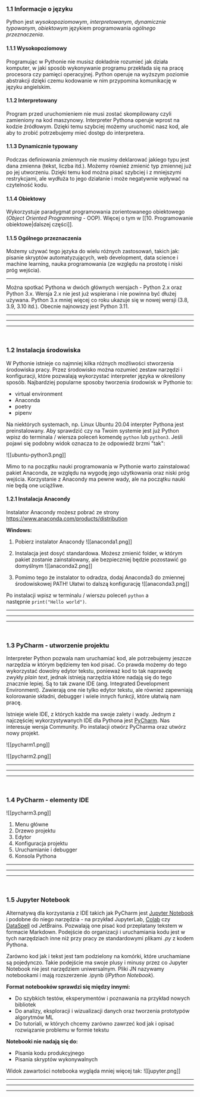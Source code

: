### 1.1 Informacje o języku
Python jest *wysokopoziomowym*, *interpretowanym*, *dynamicznie typowanym*, *obiektowym* językiem programowania *ogólnego przeznaczenia*.

#### 1.1.1 Wysokopoziomowy
Programując w Pythonie nie musisz dokładnie rozumieć jak działa komputer, w jaki sposób wykonywanie programu przekłada się na pracę procesora czy pamięci operacyjnej. Python operuje na wyższym poziomie abstrakcji dzięki czemu kodowanie w nim przypomina komunikację w języku angielskim.


#### 1.1.2 Interpretowany
Program przed uruchomieniem nie musi zostać skompilowany czyli zamieniony na kod maszynowy. Interpreter Pythona operuje wprost na kodzie źródłowym. Dzięki temu szybciej możemy uruchomić nasz kod, ale aby to zrobić potrzebujemy mieć dostęp do interpretera.



#### 1.1.3 Dynamicznie typowany
Podczas definiowania zmiennych nie musimy deklarować jakiego typu jest dana zmienna (tekst, liczba itd.). Możemy również zmienić typ zmiennej już po jej utworzeniu. Dzięki temu kod można pisać szybciej i z mniejszymi restrykcjami, ale wydłuża to jego działanie i może negatywnie wpływać na czytelność kodu.


#### 1.1.4 Obiektowy
Wykorzystuje paradygmat programowania zorientowanego obiektowego (*Object Oriented Programming* - OOP). Więcej o tym w [[10. Programowanie obiektowe|dalszej części]].


#### 1.1.5 Ogólnego przeznaczenia
Możemy używać tego języka do wielu różnych zastosowań, takich jak: pisanie skryptów automatyzujących, web development, data science i machine learning, nauka programowania (ze względu na prostotę i niski próg wejścia).

---
Można spotkać Pythona w dwóch głównych wersjach - Python 2.x oraz Python 3.x. Wersja 2.x nie jest już wspierana i nie powinna być dłużej używana. Python 3.x mniej więcej co roku ukazuje się w nowej wersji (3.8, 3.9, 3.10 itd.). Obecnie najnowszy jest Python 3.11.



---
---
---
&nbsp;
### 1.2 Instalacja środowiska
W Pythonie istnieje co najmniej kilka różnych możliwości stworzenia środowiska pracy. Przez środowisko można rozumieć zestaw narzędzi i konfiguracji, które pozwalają wykorzystać interpreter języka w określony sposób. Najbardziej popularne sposoby tworzenia środowisk w Pythonie to:
- virtual environment
- Anaconda
- poetry
- pipenv

Na niektórych systemach, np. Linux Ubuntu 20.04 interpter Pythona jest preinstalowany. Aby sprawdzić czy na Twoim systemie jest już Python wpisz do terminala / wiersza poleceń komendę `python` lub `python3`. Jeśli pojawi się podobny widok oznacza to że odpowiedź brzmi "tak": 

![[ubuntu-python3.png]]

Mimo to na początku nauki programowania w Pythonie warto zainstalować pakiet Anaconda, ze względu na wygodę jego użytkowania oraz niski próg wejścia. Korzystanie z Anacondy ma pewne wady, ale na początku nauki nie będą one uciążliwe.


#### 1.2.1 Instalacja Anacondy

Instalator Anacondy możesz pobrać ze strony https://www.anaconda.com/products/distribution

**Windows:**
1. Pobierz instalator Anacondy
![[anaconda1.png]]

2. Instalacja jest dosyć standardowa. Możesz zmienić folder, w którym pakiet zostanie zainstalowany, ale bezpieczniej będzie pozostawić go domyślnym
![[anaconda2.png]]

3. Pomimo tego że instalator to odradza, dodaj Anaconda3 do zmiennej środowiskowej PATH! Ułatwi to dalszą konfigurację
![[anaconda3.png]]

Po instalacji wpisz w terminalu / wierszu poleceń `python` a następnie `print("Hello world")`.



---
---
---
&nbsp;
### 1.3 PyCharm - utworzenie projektu
Interpreter Python pozwala nam uruchamiać kod, ale potrzebujemy jeszcze narzędzia w którym będziemy ten kod pisać. Co prawda możemy do tego wykorzystać dowolny edytor tekstu, ponieważ kod to tak naprawdę zwykły _plain text_, jednak istnieją narzędzia które nadają się do tego znacznie lepiej. Są to tak zwane IDE (ang. Integrated Development Environment). Zawierają one nie tylko edytor tekstu, ale również zapewniają kolorowanie składni, debugger i wiele innych funkcji, które ułatwią nam pracę.

Istnieje wiele IDE, z których każde ma swoje zalety i wady. Jednym z najczęściej wykorzystywanych IDE dla Pythona jest [PyCharm](https://www.jetbrains.com/pycharm/download). Nas interesuje wersja Community. Po instalacji otwórz PyCharma oraz utwórz nowy projekt.

![[pycharm1.png]]

![[pycharm2.png]]


---
---
---
&nbsp;
### 1.4 PyCharm - elementy IDE
![[pycharm3.png]]

1. Menu główne
2. Drzewo projektu
3. Edytor
4. Konfiguracja projektu
5. Uruchamianie i debugger
6. Konsola Pythona
---
---
---
&nbsp;
### 1.5 Jupyter Notebook
Alternatywą dla korzystania z IDE takich jak PyCharm jest [Jupyter Notebook](https://jupyter.org/) i podobne do niego narzędzia - na przykład JupyterLab, [Colab](https://colab.research.google.com/) czy [DataSpell](https://www.jetbrains.com/dataspell/) od JetBrains. Pozwalają one pisać kod przeplatany tekstem w formacie Markdown. Podejście do organizacji i uruchamiania kodu jest w tych narzędziach inne niż przy pracy ze standardowymi plikami *.py* z kodem Pythona.

Zarówno kod jak i tekst jest tam podzielony na komórki, które uruchamiane są pojedynczo. Takie podejście ma swoje plusy i minusy przez co Jupyter Notebook nie jest narzędziem uniwersalnym. Pliki JN nazywamy notebookami i mają rozszerzenie .ipynb (*IPython Notebook*).

**Format notebooków sprawdzi się między innymi:**
- Do szybkich testów, eksperymentów i poznawania na przykład nowych bibliotek
- Do analizy, eksploracji i wizualizacji danych oraz tworzenia prototypów algorytmów ML 
- Do tutoriali, w których chcemy zarówno zawrzeć kod jak i opisać rozwiązanie problemu w formie tekstu

**Notebooki nie nadają się do:**
- Pisania kodu produkcyjnego
- Pisania skryptów wykonywalnych


Widok zawartości notebooka wygląda mniej więcej tak:
![[jupyter.png]]


---
---
---
&nbsp;
